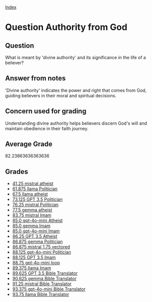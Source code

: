 
[Index](../../index.md)
# Question Authority from God
## Question
What is meant by 'divine authority' and its significance in the life of a believer?

## Answer from notes
'Divine authority' indicates the power and right that comes from God, guiding believers in their moral and spiritual decisions.

## Concern used for grading
Understanding divine authority helps believers discern God's will and maintain obedience in their faith journey.

## Average Grade
82.23863636363636

## Grades
 * [41.25 mistral atheist](../answers/mistral_atheist/Authority_from_God.md)
 * [61.875 llama Politician](../answers/llama_Politician/Authority_from_God.md)
 * [67.5 llama atheist](../answers/llama_atheist/Authority_from_God.md)
 * [73.125 GPT 3.5 Politician](../answers/GPT_3.5_Politician/Authority_from_God.md)
 * [76.25 mistral Politician](../answers/mistral_Politician/Authority_from_God.md)
 * [77.5 gemma atheist](../answers/gemma_atheist/Authority_from_God.md)
 * [83.75 mistral Imam](../answers/mistral_Imam/Authority_from_God.md)
 * [85.0 gpt-4o-mini Atheist](../answers/gpt-4o-mini_Atheist/Authority_from_God.md)
 * [85.0 gemma Imam](../answers/gemma_Imam/Authority_from_God.md)
 * [85.0 gpt-4o-mini Imam](../answers/gpt-4o-mini_Imam/Authority_from_God.md)
 * [86.25 GPT 3.5 Atheist](../answers/GPT_3.5_Atheist/Authority_from_God.md)
 * [86.875 gemma Politician](../answers/gemma_Politician/Authority_from_God.md)
 * [86.875 mistral 1.75 vectored](../answers/mistral_1.75_vectored/Authority_from_God.md)
 * [88.125 gpt-4o-mini Politician](../answers/gpt-4o-mini_Politician/Authority_from_God.md)
 * [88.125 GPT 3.5 Imam](../answers/GPT_3.5_Imam/Authority_from_God.md)
 * [88.75 gpt-4o-mini loop](../answers/gpt-4o-mini_loop/Authority_from_God.md)
 * [89.375 llama Imam](../answers/llama_Imam/Authority_from_God.md)
 * [89.625 GPT 3.5 Bible Translator](../answers/GPT_3.5_Bible_Translator/Authority_from_God.md)
 * [90.625 gemma Bible Translator](../answers/gemma_Bible_Translator/Authority_from_God.md)
 * [91.25 mistral Bible Translator](../answers/mistral_Bible_Translator/Authority_from_God.md)
 * [93.375 gpt-4o-mini Bible Translator](../answers/gpt-4o-mini_Bible_Translator/Authority_from_God.md)
 * [93.75 llama Bible Translator](../answers/llama_Bible_Translator/Authority_from_God.md)
